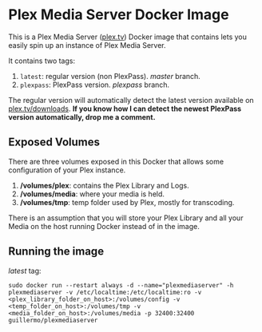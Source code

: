 # Plex Media Server Docker Image

This is a Plex Media Server ([plex.tv](http://plex.tv)) Docker image that contains lets you easily spin up an instance of Plex Media Server. 

It contains two tags:

1. ``latest``: regular version (non PlexPass). *master* branch.
2. ``plexpass``: PlexPass version. *plexpass* branch.

The regular version will automatically detect the latest version available on [plex.tv/downloads](http://plex.tv/downloads). **If you know how I can detect the newest PlexPass version automatically, drop me a comment.**

## Exposed Volumes

There are three volumes exposed in this Docker that allows some configuration of your Plex instance.

1. **/volumes/plex**: contains the Plex Library and Logs.
2. **/volumes/media**: where your media is held.
3. **/volumes/tmp**: temp folder used by Plex, mostly for transcoding.

There is an assumption that you will store your Plex Library and all your Media on the host running Docker instead of in the image.

## Running the image

*latest* tag:

``sudo docker run --restart always -d --name="plexmediaserver" -h plexmediaserver -v /etc/localtime:/etc/localtime:ro -v <plex_library_folder_on_host>:/volumes/config -v <temp_folder_on_host>:/volumes/tmp -v <media_folder_on_host>:/volumes/media -p 32400:32400 guillermo/plexmediaserver``

